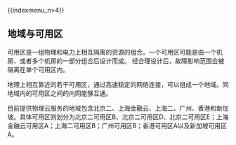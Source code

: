 {{indexmenu_n>4}}

## 地域与可用区

可用区是一组物理和电力上相互隔离的资源的组合。一个可用区可能是由一个机房、或者多个机房的一部分组合后设计而成。
经合理设计后，故障影响范围会被隔离在单个可用区内。

地理上相互靠近的若干可用区，通过高速稳定的网络连接，可以组成一个地域。同地域内的可用区之间的内网能够互通。

目前提供物理云服务的地域包含北京二、上海金融云、上海二、广州、香港和新加坡。具体可用区则划分为北京二可用区B、北京二可用区D、北京二可用区E；上海金融云可用区A；上海二可用区B；广州可用区B；香港可用区A以及新加坡可用区A。
